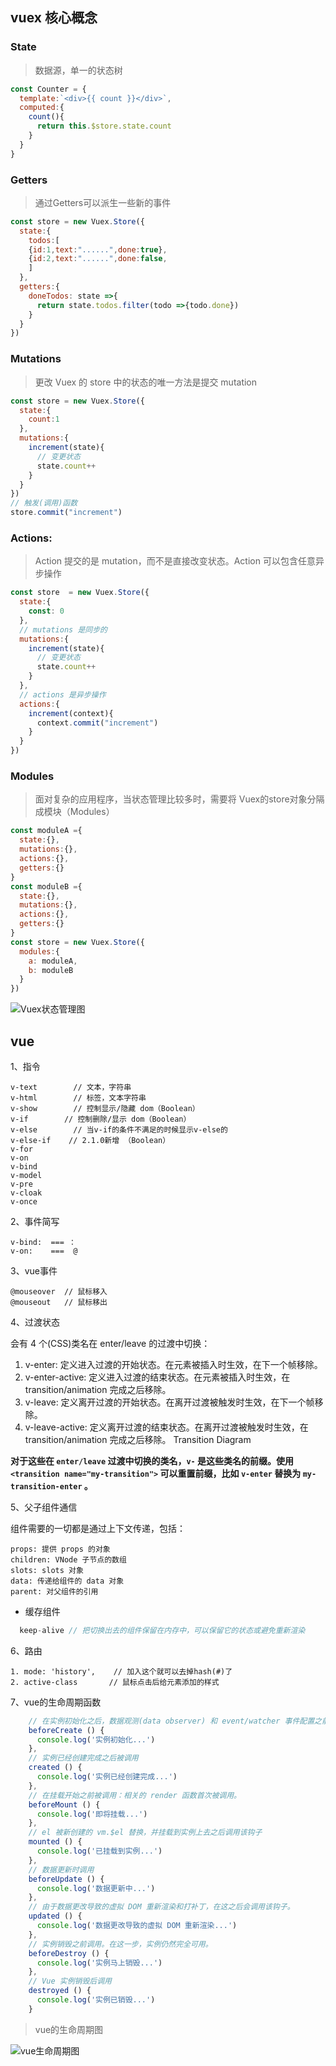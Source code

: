 
## vuex 核心概念

### State

> 数据源，单一的状态树

```js
const Counter = {
  template:`<div>{{ count }}</div>`,
  computed:{
    count(){
      return this.$store.state.count
    }
  }
}
```

### Getters

> 通过Getters可以派生一些新的事件

```js
const store = new Vuex.Store({
  state:{
    todos:[
    {id:1,text:"......",done:true},
    {id:2,text:"......",done:false,
    ]
  },
  getters:{
    doneTodos: state =>{
      return state.todos.filter(todo =>{todo.done})
    }
  }
})
```

### Mutations

> 更改 Vuex 的 store 中的状态的唯一方法是提交 mutation

```js
const store = new Vuex.Store({
  state:{
    count:1
  },
  mutations:{
    increment(state){
      // 变更状态
      state.count++
    }
  }
})
// 触发(调用)函数
store.commit("increment")
```
### Actions:

> Action 提交的是 mutation，而不是直接改变状态。Action 可以包含任意异步操作

```js
const store  = new Vuex.Store({
  state:{
    const: 0
  },
  // mutations 是同步的
  mutations:{
    increment(state){
      // 变更状态
      state.count++
    }
  },
  // actions 是异步操作
  actions:{
    increment(context){
      context.commit("increment")
    }
  }
})
```

### Modules

> 面对复杂的应用程序，当状态管理比较多时，需要将 Vuex的store对象分隔成模块（Modules）

```js
const moduleA ={
  state:{},
  mutations:{},
  actions:{},
  getters:{}
}
const moduleB ={
  state:{},
  mutations:{},
  actions:{},
  getters:{}
}
const store = new Vuex.Store({
  modules:{
    a: moduleA,
    b: moduleB
  }
})
```
<img src="https://vuex.vuejs.org/vuex.png" alt="Vuex状态管理图">

## vue

1、指令

    v-text        // 文本，字符串
    v-html        // 标签，文本字符串
    v-show        // 控制显示/隐藏 dom（Boolean）
    v-if        // 控制删除/显示 dom（Boolean）
    v-else        // 当v-if的条件不满足的时候显示v-else的
    v-else-if    // 2.1.0新增 （Boolean）
    v-for
    v-on
    v-bind
    v-model
    v-pre
    v-cloak
    v-once

2、事件简写

    v-bind:  === ：
    v-on:    ===  @

3、vue事件

    @mouseover 	// 鼠标移入
    @mouseout 	// 鼠标移出

4、过渡状态

  会有 4 个(CSS)类名在 enter/leave 的过渡中切换：

  1. v-enter: 定义进入过渡的开始状态。在元素被插入时生效，在下一个帧移除。
  2. v-enter-active: 定义进入过渡的结束状态。在元素被插入时生效，在 transition/animation 完成之后移除。
  3. v-leave: 定义离开过渡的开始状态。在离开过渡被触发时生效，在下一个帧移除。
  4. v-leave-active: 定义离开过渡的结束状态。在离开过渡被触发时生效，在 transition/animation 完成之后移除。
  Transition Diagram

__对于这些在  `enter/leave`  过渡中切换的类名，`v-` 是这些类名的前缀。使用 `<transition name="my-transition">` 可以重置前缀，比如 `v-enter` 替换为 `my-transition-enter` 。__

5、父子组件通信

组件需要的一切都是通过上下文传递，包括：

    props: 提供 props 的对象
    children: VNode 子节点的数组
    slots: slots 对象
    data: 传递给组件的 data 对象
    parent: 对父组件的引用

* 缓存组件
```js
  keep-alive // 把切换出去的组件保留在内存中，可以保留它的状态或避免重新渲染
```

6、路由

    1. mode: 'history',    // 加入这个就可以去掉hash(#)了
    2. active-class       // 鼠标点击后给元素添加的样式

7、vue的生命周期函数

```js
    // 在实例初始化之后，数据观测(data observer) 和 event/watcher 事件配置之前被调用。
    beforeCreate () {
      console.log('实例初始化...')
    },
    // 实例已经创建完成之后被调用
    created () {
      console.log('实例已经创建完成...')
    },
    // 在挂载开始之前被调用：相关的 render 函数首次被调用。
    beforeMount () {
      console.log('即将挂载...')
    },
    // el 被新创建的 vm.$el 替换，并挂载到实例上去之后调用该钩子
    mounted () {
      console.log('已挂载到实例...')
    },
    // 数据更新时调用
    beforeUpdate () {
      console.log('数据更新中...')
    },
    // 由于数据更改导致的虚拟 DOM 重新渲染和打补丁，在这之后会调用该钩子。
    updated () {
      console.log('数据更改导致的虚拟 DOM 重新渲染...')
    },
    // 实例销毁之前调用。在这一步，实例仍然完全可用。
    beforeDestroy () {
      console.log('实例马上销毁...')
    },
    // Vue 实例销毁后调用
    destroyed () {
      console.log('实例已销毁...')
    }
```

> vue的生命周期图

<img src="https://cn.vuejs.org/images/lifecycle.png" alt="vue生命周期图">

